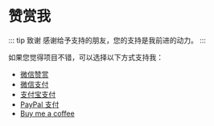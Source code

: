 # 赞赏我

::: tip 致谢
感谢给予支持的朋友，您的支持是我前进的动力。
:::

如果您觉得项目不错，可以选择以下方式支持我：

- <a data-fancybox title="微信赞赏" href="/img/20210413174753.png">微信赞赏</a>
- <a data-fancybox title="微信支付" href="/img/20210413174752.png">微信支付</a>
- <a data-fancybox title="支付宝支付" href="/img/20210413174751.png">支付宝支付</a>
- <a title="PayPal支付" href="https://www.paypal.com/paypalme/wrongcode" target="_blank">PayPal 支付</a>
- <a title="buymeacoffee" href="https://www.buymeacoffee.com/realwds" target="_blank">Buy me a coffee</a>
